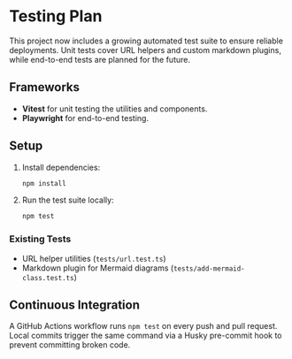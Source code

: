 # Testing Plan

This project now includes a growing automated test suite to ensure reliable deployments.
Unit tests cover URL helpers and custom markdown plugins, while end-to-end tests are planned for the future.

## Frameworks

- **Vitest** for unit testing the utilities and components.
- **Playwright** for end-to-end testing.

## Setup

1. Install dependencies:
   ```bash
   npm install
   ```
2. Run the test suite locally:
   ```bash
   npm test
   ```

### Existing Tests

- URL helper utilities (`tests/url.test.ts`)
- Markdown plugin for Mermaid diagrams (`tests/add-mermaid-class.test.ts`)

## Continuous Integration

A GitHub Actions workflow runs `npm test` on every push and pull request. Local commits trigger the same command via a Husky pre-commit hook to prevent committing broken code.


